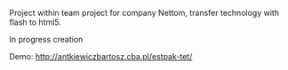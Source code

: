 Project within team project for company Nettom, transfer technology with flash to html5. 

In progress creation

Demo: http://antkiewiczbartosz.cba.pl/estpak-tet/
